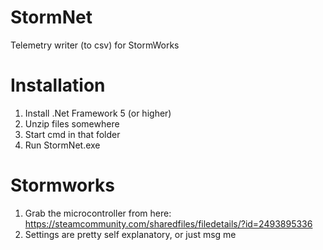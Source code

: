 # StormNet
Telemetry writer (to csv) for StormWorks

# Installation

1. Install .Net Framework 5 (or higher)
2. Unzip files somewhere
3. Start cmd in that folder
4. Run StormNet.exe

# Stormworks

1. Grab the microcontroller from here: https://steamcommunity.com/sharedfiles/filedetails/?id=2493895336
2. Settings are pretty self explanatory, or just msg me

